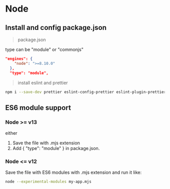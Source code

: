 # Node

## Install and config package.json

> package.json

type can be "module" or "commonjs"

```json
"engines": {
    "node": ">=8.10.0"
  },
  "type": "module",
```

> install eslint and prettier

```sh
npm i --save-dev prettier eslint-config-prettier eslint-plugin-prettier eslint eslint-plugin-node
```

## ES6 module support

### Node >= v13

either

1. Save the file with .mjs extension
2. Add { "type": "module" } in package.json.


### Node <= v12

Save the file with ES6 modules with .mjs extension and run it like:

```sh
node --experimental-modules my-app.mjs
```
